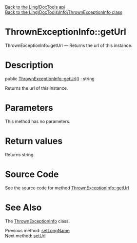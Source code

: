 [Back to the Ling/DocTools api](https://github.com/lingtalfi/DocTools/blob/master/doc/api/Ling/DocTools.md)<br>
[Back to the Ling\DocTools\Info\ThrownExceptionInfo class](https://github.com/lingtalfi/DocTools/blob/master/doc/api/Ling/DocTools/Info/ThrownExceptionInfo.md)


ThrownExceptionInfo::getUrl
================



ThrownExceptionInfo::getUrl — Returns the url of this instance.




Description
================


public [ThrownExceptionInfo::getUrl](https://github.com/lingtalfi/DocTools/blob/master/doc/api/Ling/DocTools/Info/ThrownExceptionInfo/getUrl.md)() : string




Returns the url of this instance.




Parameters
================

This method has no parameters.


Return values
================

Returns string.








Source Code
===========
See the source code for method [ThrownExceptionInfo::getUrl](https://github.com/lingtalfi/DocTools/blob/master/Info/ThrownExceptionInfo.php#L99-L102)


See Also
================

The [ThrownExceptionInfo](https://github.com/lingtalfi/DocTools/blob/master/doc/api/Ling/DocTools/Info/ThrownExceptionInfo.md) class.

Previous method: [setLongName](https://github.com/lingtalfi/DocTools/blob/master/doc/api/Ling/DocTools/Info/ThrownExceptionInfo/setLongName.md)<br>Next method: [setUrl](https://github.com/lingtalfi/DocTools/blob/master/doc/api/Ling/DocTools/Info/ThrownExceptionInfo/setUrl.md)<br>

